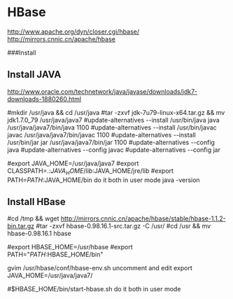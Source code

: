 HBase
=========
http://www.apache.org/dyn/closer.cgi/hbase/
    http://mirrors.cnnic.cn/apache/hbase

###Install

Install JAVA
------
http://www.oracle.com/technetwork/java/javase/downloads/jdk7-downloads-1880260.html 

#mkdir /usr/java && cd /usr/java
#tar -zxvf jdk-7u79-linux-x64.tar.gz && mv jdk1.7.0_79 /usr/java/java7
#update-alternatives --install /usr/bin/java java /usr/java/java7/bin/java 1100
#update-alternatives --install /usr/bin/javac javac /usr/java/java7/bin/javac 1100
#update-alternatives --install /usr/bin/jar jar /usr/java/java7/bin/jar 1100
#update-alternatives --config java 
#update-alternatives --config javac
#update-alternatives --config jar

#export JAVA_HOME=/usr/java/java7
#export CLASSPATH=.:$JAVA_HOME/lib:$JAVA_HOME/jre/lib
#export PATH=$PATH:$JAVA_HOME/bin
do it both in user mode
java -version

Install HBase
------
#cd /tmp && wget http://mirrors.cnnic.cn/apache/hbase/stable/hbase-1.1.2-bin.tar.gz
#tar -zxvf hbase-0.98.16.1-src.tar.gz -C /usr/
#cd /usr && mv hbase-0.98.16.1 hbase

#export HBASE_HOME=/usr/hbase
#export PATH="$PATH:$HBASE_HOME/bin"

gvim /usr/hbase/conf/hbase-env.sh 
uncomment and edit
export JAVA_HOME=/usr/java/java7/

#$HBASE_HOME/bin/start-hbase.sh
do it both in user mode


